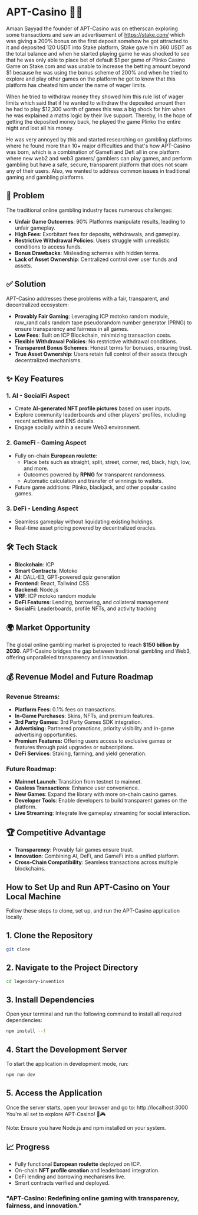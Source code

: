 # APT-Casino 🎲🎰

Amaan Sayyad the founder of APT-Casino was on etherscan exploring some transactions and saw an advertisement of https://stake.com/ which was giving a 200% bonus on the first deposit somehow he got attracted to it and deposited 120 USDT into Stake platform, Stake gave him 360 USDT as the total balance and when he started playing game he was shocked to see that he was only able to place bet of default $1 per game of Plinko Casino Game on Stake.com and was unable to increase the betting amount beyond $1 because he was using the bonus scheme of 200% and when he tried to explore and play other games on the platform he got to know that this platform has cheated him under the name of wager limits.

When he tried to withdraw money they showed him this rule list of wager limits which said that if he wanted to withdraw the deposited amount then he had to play $12,300 worth of games this was a big shock for him when he was explained a maths logic by their live support. Thereby, In the hope of getting the deposited money back, he played the game Plinko the entire night and lost all his money.

He was very annoyed by this and started researching on gambling platforms where he found more than 10+ major difficulties and that's how APT-Casino was born, which is a combination of Gamefi and Defi all in one platform where new web2 and web3 gamers/ gamblers can play games, and perform gambling but have a safe, secure, transparent platform that does not scam any of their users. Also, we wanted to address common issues in traditional gaming and gambling platforms.

## 🚨 Problem

The traditional online gambling industry faces numerous challenges:
- **Unfair Game Outcomes**: 90% Platforms manipulate results, leading to unfair gameplay.
- **High Fees**: Exorbitant fees for deposits, withdrawals, and gameplay.
- **Restrictive Withdrawal Policies**: Users struggle with unrealistic conditions to access funds.
- **Bonus Drawbacks**: Misleading schemes with hidden terms.
- **Lack of Asset Ownership**: Centralized control over user funds and assets.

## ✅ Solution

APT-Casino addresses these problems with a fair, transparent, and decentralized ecosystem:
- **Provably Fair Gaming**: Leveraging ICP motoko random module, raw_rand calls random tape pseudorandom number generator (PRNG) to ensure transparency and fairness in all games.
- **Low Fees**: Built on ICP Blockchain, minimizing transaction costs.
- **Flexible Withdrawal Policies**: No restrictive withdrawal conditions.
- **Transparent Bonus Schemes**: Honest terms for bonuses, ensuring trust.
- **True Asset Ownership**: Users retain full control of their assets through decentralized mechanisms.

## ✨ Key Features

### 1. **AI - SocialFi Aspect**
- Create **AI-generated NFT profile pictures** based on user inputs.
- Explore community leaderboards and other players' profiles, including recent activities and ENS details.
- Engage socially within a secure Web3 environment.

### 2. **GameFi - Gaming Aspect**
- Fully on-chain **European roulette**:
  - Place bets such as straight, split, street, corner, red, black, high, low, and more.
  - Outcomes powered by **RPNG** for transparent randomness.
  - Automatic calculation and transfer of winnings to wallets.
- Future game additions: Plinko, blackjack, and other popular casino games.

### 3. **DeFi - Lending Aspect**
- Seamless gameplay without liquidating existing holdings.
- Real-time asset pricing powered by decentralized oracles.

## 🛠 Tech Stack

- **Blockchain**: ICP
- **Smart Contracts**: Motoko
- **AI**: DALL-E3, GPT-powered quiz generation
- **Frontend**: React, Tailwind CSS
- **Backend**: Node.js
- **VRF**: ICP motoko random module
- **DeFi Features**: Lending, borrowing, and collateral management
- **SocialFi**: Leaderboards, profile NFTs, and activity tracking

## 🌍 Market Opportunity

The global online gambling market is projected to reach **$150 billion by 2030**. APT-Casino bridges the gap between traditional gambling and Web3, offering unparalleled transparency and innovation.

## 💰 Revenue Model and Future Roadmap

### Revenue Streams:
- **Platform Fees**: 0.1% fees on transactions.
- **In-Game Purchases**: Skins, NFTs, and premium features.
- **3rd Party Games:** 3rd Party Games SDK integration.
- **Advertising:** Partnered promotions, priority visibility and in-game advertising opportunities.
- **Premium Features:** Offering users access to exclusive games or features through paid upgrades or subscriptions.
- **DeFi Services**: Staking, farming, and yield generation.

### Future Roadmap:
- **Mainnet Launch**: Transition from testnet to mainnet.
- **Gasless Transactions**: Enhance user convenience.
- **New Games**: Expand the library with more on-chain casino games.
- **Developer Tools**: Enable developers to build transparent games on the platform.
- **Live Streaming**: Integrate live gameplay streaming for social interaction.

## 🏆 Competitive Advantage

- **Transparency**: Provably fair games ensure trust.
- **Innovation**: Combining AI, DeFi, and GameFi into a unified platform.
- **Cross-Chain Compatibility**: Seamless transactions across multiple blockchains.

## How to Set Up and Run APT-Casino on Your Local Machine

Follow these steps to clone, set up, and run the APT-Casino application locally.

## 1. Clone the Repository

```bash
git clone 
```

## 2. Navigate to the Project Directory

```bash
cd legendary-invention
```

## 3. Install Dependencies

Open your terminal and run the following command to install all required dependencies:
```bash
npm install --f
```

## 4. Start the Development Server

To start the application in development mode, run:
```bash
npm run dev
```

## 5. Access the Application

Once the server starts, open your browser and go to:
http://localhost:3000
You're all set to explore APT-Casino! 🎲🎮

Note: Ensure you have Node.js and npm installed on your system.

## 📈 Progress

- Fully functional **European roulette** deployed on ICP.
- On-chain **NFT profile creation** and leaderboard integration.
- DeFi lending and borrowing mechanisms live.
- Smart contracts verified and deployed.

### "APT-Casino: Redefining online gaming with transparency, fairness, and innovation."
